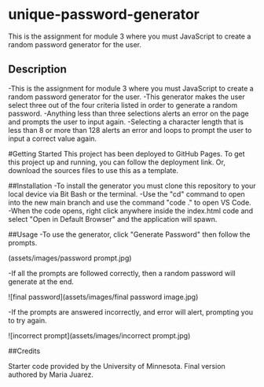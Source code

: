 # unique-password-generator
This is the assignment for module 3 where you must JavaScript to create a random password generator for the user.

## Description
-This is the assignment for module 3 where you must JavaScript to create a random password generator for the user. 
-This generator makes the user select three out of the four criteria listed in order to generate a random password.
-Anything less than three selections alerts an error on the page and prompts the user to input again.
-Selecting a character length that is less than 8 or more than 128 alerts an error and loops to prompt the user to input a correct value again.

#Getting Started
This project has been deployed to GitHub Pages. To get this project up and running, you can follow the deployment link. Or, download the sources files to use this as a template.

##Installation
-To install the generator you must clone this repository to your local device via Bit Bash or the terminal. 
-Use the "cd" command to open into the new main branch and use the command "code ." to open VS Code.
-When the code opens, right click anywhere inside the index.html code and select "Open in Default Browser" and the application will spawn.

##Usage
-To use the generator, click "Generate Password" then follow the prompts.

(assets/images/password prompt.jpg)


-If all the prompts are followed correctly, then a random password will generate at the end.

![final password](assets/images/final password image.jpg)

-If the prompts are answered incorrectly, and error will alert, prompting you to try again.

![incorrect prompt](assets/images/incorrect prompt.jpg)

##Credits

Starter code provided by the University of Minnesota.
Final version authored by Maria Juarez.




